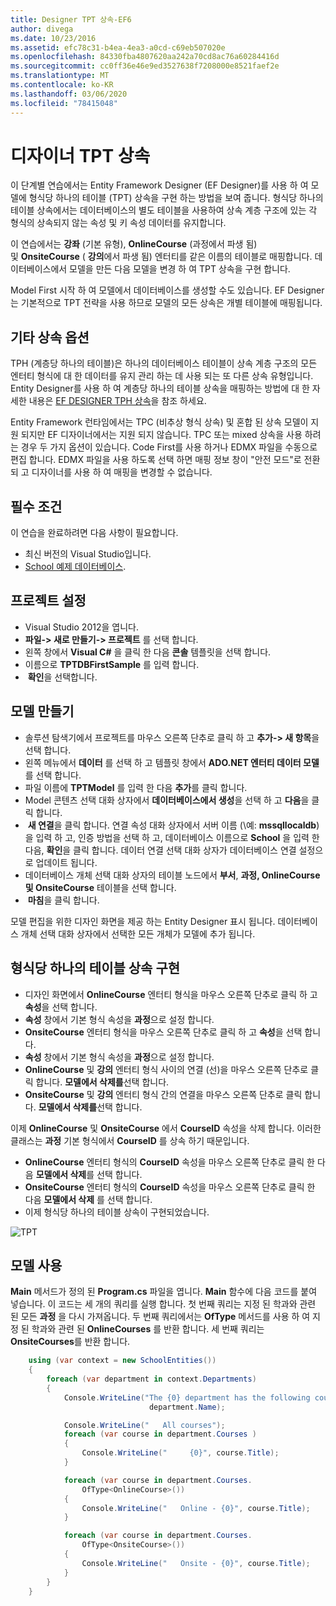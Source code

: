 ```yaml
---
title: Designer TPT 상속-EF6
author: divega
ms.date: 10/23/2016
ms.assetid: efc78c31-b4ea-4ea3-a0cd-c69eb507020e
ms.openlocfilehash: 84330fba4807620aa242a70cd8ac76a60284416d
ms.sourcegitcommit: cc0ff36e46e9ed3527638f7208000e8521faef2e
ms.translationtype: MT
ms.contentlocale: ko-KR
ms.lasthandoff: 03/06/2020
ms.locfileid: "78415048"
---
```

# <a name="designer-tpt-inheritance"></a>디자이너 TPT 상속
이 단계별 연습에서는 Entity Framework Designer (EF Designer)를 사용 하 여 모델에 형식당 하나의 테이블 (TPT) 상속을 구현 하는 방법을 보여 줍니다. 형식당 하나의 테이블 상속에서는 데이터베이스의 별도 테이블을 사용하여 상속 계층 구조에 있는 각 형식의 상속되지 않는 속성 및 키 속성 데이터를 유지합니다.

이 연습에서는 **강좌** (기본 유형), **OnlineCourse** (과정에서 파생 됨) 및 **OnsiteCourse** ( **강의**에서 파생 됨) 엔터티를 같은 이름의 테이블로 매핑합니다. 데이터베이스에서 모델을 만든 다음 모델을 변경 하 여 TPT 상속을 구현 합니다.

Model First 시작 하 여 모델에서 데이터베이스를 생성할 수도 있습니다. EF Designer는 기본적으로 TPT 전략을 사용 하므로 모델의 모든 상속은 개별 테이블에 매핑됩니다.

## <a name="other-inheritance-options"></a>기타 상속 옵션

TPH (계층당 하나의 테이블)은 하나의 데이터베이스 테이블이 상속 계층 구조의 모든 엔터티 형식에 대 한 데이터를 유지 관리 하는 데 사용 되는 또 다른 상속 유형입니다.  Entity Designer를 사용 하 여 계층당 하나의 테이블 상속을 매핑하는 방법에 대 한 자세한 내용은 [EF DESIGNER TPH 상속](~/ef6/modeling/designer/inheritance/tph.md)을 참조 하세요. 

Entity Framework 런타임에서는 TPC (비추상 형식 상속) 및 혼합 된 상속 모델이 지원 되지만 EF 디자이너에서는 지원 되지 않습니다. TPC 또는 mixed 상속을 사용 하려는 경우 두 가지 옵션이 있습니다. Code First를 사용 하거나 EDMX 파일을 수동으로 편집 합니다. EDMX 파일을 사용 하도록 선택 하면 매핑 정보 창이 "안전 모드"로 전환 되 고 디자이너를 사용 하 여 매핑을 변경할 수 없습니다.

## <a name="prerequisites"></a>필수 조건

이 연습을 완료하려면 다음 사항이 필요합니다.

- 최신 버전의 Visual Studio입니다.
- [School 예제 데이터베이스](~/ef6/resources/school-database.md).

## <a name="set-up-the-project"></a>프로젝트 설정

-   Visual Studio 2012을 엽니다.
-   **파일-&gt; 새로 만들기-&gt; 프로젝트** 를 선택 합니다.
-   왼쪽 창에서 **Visual C\#** 을 클릭 한 다음 **콘솔** 템플릿을 선택 합니다.
-   이름으로 **TPTDBFirstSample** 를 입력 합니다.
-    **확인**을 선택합니다.

## <a name="create-a-model"></a>모델 만들기

-   솔루션 탐색기에서 프로젝트를 마우스 오른쪽 단추로 클릭 하 고 **추가-&gt; 새 항목**을 선택 합니다.
-   왼쪽 메뉴에서 **데이터** 를 선택 하 고 템플릿 창에서 **ADO.NET 엔터티 데이터 모델** 를 선택 합니다.
-   파일 이름에 **TPTModel** 를 입력 한 다음 **추가**를 클릭 합니다.
-   Model 콘텐츠 선택 대화 상자에서 **데이터베이스에서 생성**을 선택 하 고 **다음**을 클릭 합니다.
-    **새 연결**을 클릭 합니다.
    연결 속성 대화 상자에서 서버 이름 (\\예: **mssqllocaldb**)을 입력 하 고, 인증 방법을 선택 하 고, 데이터베이스 이름으로 **School** 을 입력 한 다음, **확인**을 클릭 합니다.
    데이터 연결 선택 대화 상자가 데이터베이스 연결 설정으로 업데이트 됩니다.
-   데이터베이스 개체 선택 대화 상자의 테이블 노드에서 **부서**, **과정, OnlineCourse 및 OnsiteCourse** 테이블을 선택 합니다.
-    **마침**을 클릭 합니다.

모델 편집을 위한 디자인 화면을 제공 하는 Entity Designer 표시 됩니다. 데이터베이스 개체 선택 대화 상자에서 선택한 모든 개체가 모델에 추가 됩니다.

## <a name="implement-table-per-type-inheritance"></a>형식당 하나의 테이블 상속 구현

-   디자인 화면에서 **OnlineCourse** 엔터티 형식을 마우스 오른쪽 단추로 클릭 하 고 **속성**을 선택 합니다.
-   **속성** 창에서 기본 형식 속성을 **과정**으로 설정 합니다.
-   **OnsiteCourse** 엔터티 형식을 마우스 오른쪽 단추로 클릭 하 고 **속성**을 선택 합니다.
-   **속성** 창에서 기본 형식 속성을 **과정**으로 설정 합니다.
-   **OnlineCourse** 및 **강의** 엔터티 형식 사이의 연결 (선)을 마우스 오른쪽 단추로 클릭 합니다.
    **모델에서 삭제를**선택 합니다.
-   **OnsiteCourse** 및 **강의** 엔터티 형식 간의 연결을 마우스 오른쪽 단추로 클릭 합니다.
    **모델에서 삭제를**선택 합니다.

이제 **OnlineCourse** 및 **OnsiteCourse** 에서 **CourseID** 속성을 삭제 합니다. 이러한 클래스는 **과정** 기본 형식에서 **CourseID** 를 상속 하기 때문입니다.

-   **OnlineCourse** 엔터티 형식의 **CourseID** 속성을 마우스 오른쪽 단추로 클릭 한 다음 **모델에서 삭제**를 선택 합니다.
-   **OnsiteCourse** 엔터티 형식의 **CourseID** 속성을 마우스 오른쪽 단추로 클릭 한 다음 **모델에서 삭제** 를 선택 합니다.
-   이제 형식당 하나의 테이블 상속이 구현되었습니다.

![TPT](~/ef6/media/tpt.png)

## <a name="use-the-model"></a>모델 사용

**Main** 메서드가 정의 된 **Program.cs** 파일을 엽니다. **Main** 함수에 다음 코드를 붙여 넣습니다. 이 코드는 세 개의 쿼리를 실행 합니다. 첫 번째 쿼리는 지정 된 학과와 관련 된 모든 **과정** 을 다시 가져옵니다. 두 번째 쿼리에서는 **OfType** 메서드를 사용 하 여 지정 된 학과와 관련 된 **OnlineCourses** 를 반환 합니다. 세 번째 쿼리는 **OnsiteCourses**를 반환 합니다.

``` csharp
    using (var context = new SchoolEntities())
    {
        foreach (var department in context.Departments)
        {
            Console.WriteLine("The {0} department has the following courses:",
                               department.Name);

            Console.WriteLine("   All courses");
            foreach (var course in department.Courses )
            {
                Console.WriteLine("     {0}", course.Title);
            }

            foreach (var course in department.Courses.
                OfType<OnlineCourse>())
            {
                Console.WriteLine("   Online - {0}", course.Title);
            }

            foreach (var course in department.Courses.
                OfType<OnsiteCourse>())
            {
                Console.WriteLine("   Onsite - {0}", course.Title);
            }
        }
    }
```
